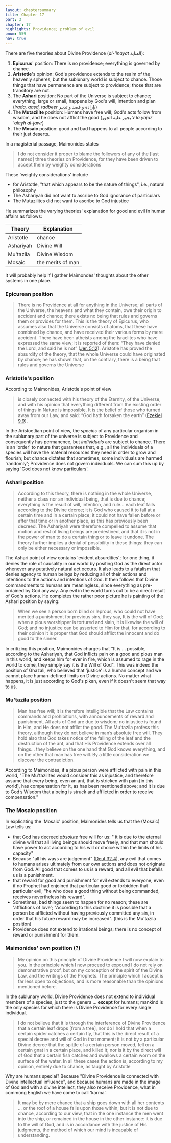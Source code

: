 ```yaml
---
layout: chaptersummary
title: Chapter 17
part: 3
chapter: 17
highlights: Providence; problem of evil
pnum: 559
nav: true
---
```


There are five theories about Divine Providence (_al-'inayat_ العناية):

1. **Epicurus**' position: There is no providence; everything is governed by chance.
2. **Aristotle**'s opinion: God's providence extends to the realm of the heavenly spheres, but the sublunary world is subject to chance. Those things that have permanence are subject to providence; those that are transitory are not. 
3. The **Ashari** position: No part of the Universe is subject to chance; everything, large or small, happens by God's will, intention and plan (_irada, qasd, tadbeer_ بإرادة و قصد و تدبير)
4. The **Mutazilite** position: Humans have free will; God's acts follow from wisdom, and he does not afflict the good (لا يجوز عليه الجور _la yajuz 'alayh al-jawr_)
5. The **Mosaic** position: good and bad happens to all people according to their just deserts.

In a magisterial passage, Maimonides states 
> I do not consider it proper to blame the followers of any of the [last named] three theories on Providence, for they have been driven to accept them by weighty considerations

These 'weighty considerations' include
- for Aristotle, "that which appears to be the nature of things", i.e., natural philosophy
- The Ashariyah did not want to ascribe to God ignorance of particulars
- The Mutazilites did not want to ascribe to God injustice

He summarizes the varying theories' explanation for good and evil in human affairs as follows:

| Theory      | Explanation |
| ----------- | ----------- |
| Aristotle   | chance      |
| Ashariyah   | Divine Will |
| Mu'tazila   | Divine Wisdom |
| Mosaic      | the merits of man |

It will probably help if I gather Maimondes' thoughts about the other systems in one place.

### Epicurean position
> There is no Providence at all for anything in the Universe; all parts of the Universe, the heavens and what they contain, owe their origin to accident and chance; there exists no being that rules and governs them or provides for them. This is the theory of Epicurus, who assumes also that the Universe consists of atoms, that these have combined by chance, and have received their various forms by mere accident. There have been atheists among the Israelites who have expressed the same view; it is reported of them: “They have denied the Lord, and said he is not” ([Jer. 5:12](https://www.sefaria.org/Jeremiah.5.12)). Aristotle has proved the absurdity of the theory, that the whole Universe could have originated by chance; he has shown that, on the contrary, there is a being that rules and governs the Universe

### Aristotle's position
According to Maimonides, Aristotle's point of view 
> is closely connected with his theory of the Eternity, of the Universe, and with his opinion that everything different from the existing order of things in Nature is impossible. It is the belief of those who turned away from our Law, and said: “God hath forsaken the earth” ([Ezekiel 9.9](https://www.sefaria.org/Ezekiel.9.9)).

In the Aristoetlian point of view, the _species_ of any particular organism in the sublunary part of the universe is subject to Providence and consequently has permanence, but _individuals_ are subject to chance. There is an 'order' to nature that guarantees that, e.g., all the individuals of a species will have the material resources they need in order to grow and flourish; but chance dictates that sometimes, some individuals are harmed 'randomly'; Providence does not govern individuals. We can sum this up by saying 'God does not know particulars'.

### Ashari position
> According to this theory, there is nothing in the whole Universe, neither a class nor an individual being, that is due to chance; everything is the result of will, intention, and rule... each leaf falls according to the Divine decree; it is God who caused it to fall at a certain time and in a certain place; it could not have fallen before or after that time or in another place, as this has previously been decreed. The Ashariyah were therefore compelled to assume that motion and rest of living beings are predestined, and that it is not in the power of man to do a certain thing or to leave it undone. The theory further implies a denial of possibility in these things: they can only be either necessary or impossible.

The Ashari point of view contains 'evident absurdities'; for one thing, it denies the role of causality in our world by positing God as the direct actor whenever any putatively natural act occurs. It also leads to a fatalism that denies agency to human beings by reducing all of their actions and intentions to the actions and intentions of God. It then follows that Divine commandments to humans are meaningless, since everything as pre-ordained by God anyway. Any evil in the world turns out to be a direct result of God's actions. He completes the rather poor picture he is painting of the Ashari position by saying:
> When we see a person born blind or leprous, who could not have merited a punishment for previous sins, they say, It is the will of God; when a pious worshipper is tortured and slain, it is likewise the will of God; and no injustice can be asserted to Him for that, for according to their opinion it is proper that God should afflict the innocent and do good to the sinner.

In critizing this position, Maimonides charges that "It is ... possible, according to the Ashariyah, that God inflicts pain on a good and pious man in this world, and keeps him for ever in fire, which is assumed to rage in the world to come, they simply say it is the Will of God". This was indeed the position of Ghazali, who believed that 'justice' is a human concept and  we cannot place human-defined limits on Divine actions. No matter what happens, it is just according to God's plkan, even if it doesn't seem that way to us.


### Mu'tazila position
> Man has free will; it is therefore intelligible that the Law contains commands and prohibitions, with announcements of reward and punishment. All acts of God are due to wisdom; no injustice is found in Him, and He does not afflict the good. The Mu’tazila profess this theory, although they do not believe in man’s absolute free will. They hold also that God takes notice of the falling of the leaf and the destruction of the ant, and that His Providence extends over all things... they believe on the one hand that God knows everything, and on the other that man has free will. By a little consideration we discover the contradiction.

According to Maimonides, if a pious person were afflicted with pain in this world, "The Mu’tazilites would consider this as injustice, and therefore assume that every being, even an ant, that is stricken with pain [in this world], has compensation for it, as has been mentioned above; and it is due to God’s Wisdom that a being is struck and afflicted in order to receive compensation."

### The Mosaic position
In explicating the 'Mosaic' position, Maimonides tells us that the (Mosaic) Law tells us:
- that God has decreed _absolute_ free will for us: " it is due to the eternal divine will that all living beings should move freely, and that man should have power to act according to his will or choice within the limits of his capacity"
- Because "all his ways are judgement" ([Deut.32.4](https://www.sefaria.org/Deuteronomy.32.4)), any evil that comes to humans arises ultimately from our own actions and does not originate from God. All good that comes to us is a reward, and all evil that befalls us is a punishment.
- that reward for good and punishment for evil extends to everyone, even if no Prophet had enjoined that particular good or forbidden that particular evil; "he who does a good thing without being commanded, receives nevertheless his reward".
- Sometimes, bad things seem to happen for no reason; these are 'afflictions of love'; "According to this doctrine it is possible that a person be afflicted without having previously committed any sin, in order that his future reward may be increased". (this is the Mu'tazila position)
- Providence does not extend to irrational beings; there is no concept of reward or punishment for them.

### Maimonides' own position (?)
> My opinion on this principle of Divine Providence I will now explain to you. In the principle which I now proceed to expound I do not rely on demonstrative proof, but on my conception of the spirit of the Divine Law, and the writings of the Prophets. The principle which I accept is far less open to objections, and is more reasonable than the opinions mentioned before.

In the sublunary world, Divine Providence does not extend to individual members of a species, just to the genera ... **except** for humans; mankind is the only species for which there is Divine Providence for every single individual.

> I do not believe that it is through the interference of Divine Providence that a certain leaf drops [from a tree], nor do I hold that when a certain spider catches a certain fly, that this is the direct result of a special decree and will of God in that moment; it is not by a particular Divine decree that the spittle of a certain person moved, fell on a certain gnat in a certain place, and killed it; nor is it by the direct will of God that a certain fish catches and swallows a certain worm on the surface of the water. In all these cases the action is, according to my opinion, entirely due to chance, as taught by Aristotle

Why are humans special? Because "Divine Providence is connected with Divine intellectual influence", and because humans are made in the image of God and with a divine intellect, they also receive Providence, what in commong English we have come to call 'karma'.

> It may be by mere chance that a ship goes down with all her contents ... or the roof of a house falls upon those within; but it is not due to chance, according to our view, that in the one instance the men went into the ship, or remained in the house in the other instance: it is due to the will of God, and is in accordance with the justice of His judgments, the method of which our mind is incapable of understanding.
